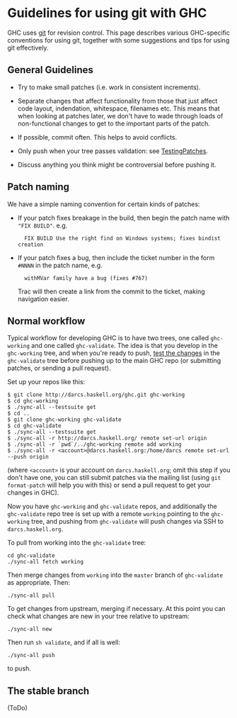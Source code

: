 # Guidelines for using git with GHC



GHC uses [
git](http://git-scm.com/) for revision control.  This page describes various GHC-specific conventions for using git, together with some suggestions and tips for using git effectively.


## General Guidelines


- Try to make small patches (i.e. work in consistent increments).

- Separate changes that affect functionality from those that just affect
  code layout, indendation, whitespace, filenames etc.  This means that
  when looking at patches later, we don't have to wade through loads of
  non-functional changes to get to the important parts of the patch.   

- If possible, commit often.  This helps to avoid conflicts.

- Only push when your tree passes validation: see [TestingPatches](testing-patches).

- Discuss anything you think might be controversial before pushing it.

## Patch naming



We have a simple naming convention for certain kinds of patches:


- If your patch fixes breakage in the build, then begin the patch name with `"FIX BUILD"`. e.g.

  ```wiki
    FIX BUILD Use the right find on Windows systems; fixes bindist creation
  ```

- If your patch fixes a bug, then include the ticket number in the form `#NNNN` in the patch name, e.g.

  ```wiki
    withMVar family have a bug (fixes #767)
  ```

  Trac will then create a link from the commit to the ticket, making navigation easier.

## Normal workflow



Typical workflow for developing GHC is to have two trees, one called `ghc-working` and one called `ghc-validate`.  The idea is that you develop in the `ghc-working` tree, and when you're ready to push, [test the changes](testing-patches) in the `ghc-validate` tree before pushing up to the main GHC repo (or submitting patches, or sending a pull request).



Set up your repos like this:


```wiki
$ git clone http://darcs.haskell.org/ghc.git ghc-working
$ cd ghc-working
$ ./sync-all --testsuite get
$ cd ..
$ git clone ghc-working ghc-validate
$ cd ghc-validate
$ ./sync-all --testsuite get
$ ./sync-all -r http://darcs.haskell.org/ remote set-url origin
$ ./sync-all -r `pwd`/../ghc-working remote add working
$ ./sync-all -r <account>@darcs.haskell.org:/home/darcs remote set-url --push origin
```


(where `<account>` is your account on `darcs.haskell.org`; omit this step if you don't have one, you can still submit patches via the mailing list (using `git format-patch` will help you with this) or send a pull request to get your changes in GHC).



Now you have `ghc-working` and `ghc-validate` repos, and additionally the `ghc-validate` repo tree is set up with a remote `working` pointing to the `ghc-working` tree, and pushing from `ghc-validate` will push changes via SSH to `darcs.haskell.org`.



To pull from working into the `ghc-validate` tree:


```wiki
cd ghc-validate
./sync-all fetch working
```


Then merge changes from `working` into the `master` branch of `ghc-validate` as appropriate.  Then:


```wiki
./sync-all pull
```


To get changes from upstream, merging if necessary.  At this point you can check what changes are new in your tree relative to upstream:


```wiki
./sync-all new
```


Then run `sh validate`, and if all is well:


```wiki
./sync-all push
```


to push.


## The stable branch



(ToDo)


